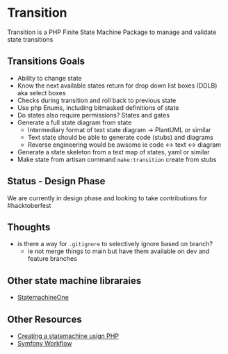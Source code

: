 # Transition
Transition is a PHP Finite State Machine Package to manage and validate state transitions

## Transitions Goals
 
* Ability to change state
* Know the next available states return for drop down list boxes (DDLB) aka select boxes
* Checks during transition and roll back to previous state
* Use php Enums, including bitmasked definitions of state
* Do states also require permissions? States and gates
* Generate a full state diagram from state
    * Intermediary format of text state diagram -> PlantUML or similar
    * Text state should be able to generate code (stubs) and diagrams
    * Reverse engineering would be awsome  ie code <-> text <-> diagram
* Generate a state skeleton from a text map of states, yaml or similar
* Make state from artisan command `make:transition` create from stubs


## Status - Design Phase
We are currently in design phase and looking to take contributions for #hacktoberfest

## Thoughts 
* is there a way for `.gitignore` to selectively ignore based on branch?
    - ie not merge things to main but have them available on dev and feature branches

## Other state machine libraraies
 * [StatemachineOne](https://github.com/eftec/statemachineone)

## Other Resources
* [Creating a statemachine usign PHP](https://medium.com/cook-php/creating-a-state-machine-using-php-ddef9395430e)
* [Symfony Workflow](https://symfony.com/doc/current/workflow.html)